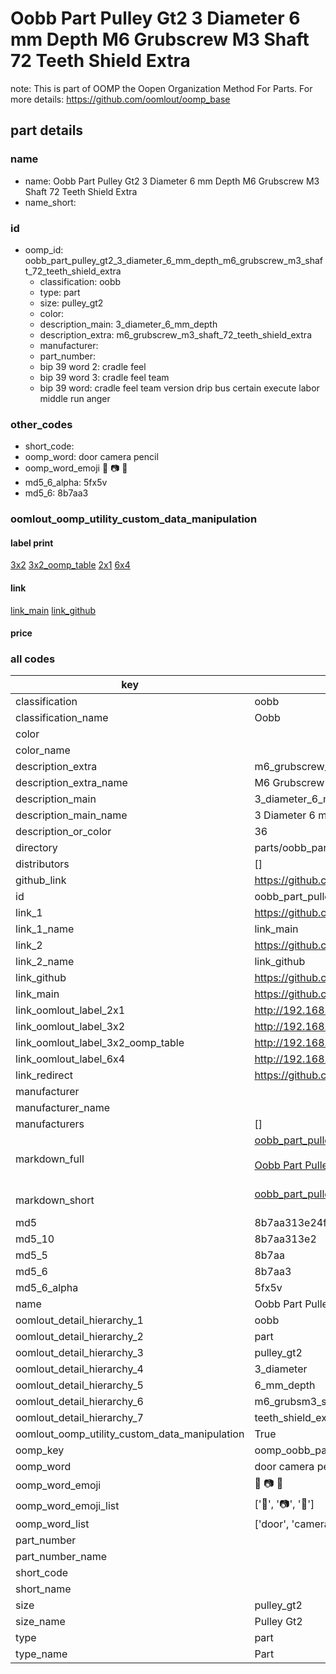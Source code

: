 # Oobb Part Pulley Gt2 3 Diameter 6 mm Depth M6 Grubscrew M3 Shaft 72 Teeth Shield Extra  

note: This is part of OOMP the Oopen Organization Method For Parts. For more details: https://github.com/oomlout/oomp_base

##  part details
  







### name
* name: Oobb Part Pulley Gt2 3 Diameter 6 mm Depth M6 Grubscrew M3 Shaft 72 Teeth Shield Extra
* name_short: 
### id
* oomp_id: oobb_part_pulley_gt2_3_diameter_6_mm_depth_m6_grubscrew_m3_shaft_72_teeth_shield_extra
  * classification: oobb
  * type: part
  * size: pulley_gt2
  * color: 
  * description_main: 3_diameter_6_mm_depth
  * description_extra: m6_grubscrew_m3_shaft_72_teeth_shield_extra
  * manufacturer: 
  * part_number: 
  * bip 39 word 2: cradle feel
  * bip 39 word 3: cradle feel team
  * bip 39 word: cradle feel team version drip bus certain execute labor middle run anger

### other_codes
* short_code: 
* oomp_word: door camera pencil
* oomp_word_emoji :door: :camera: :pencil:
* md5_6_alpha: 5fx5v
* md5_6: 8b7aa3






### oomlout_oomp_utility_custom_data_manipulation
#### label print
[3x2](http://192.168.1.245:1112/?label=oomp%205fx5v)
[3x2_oomp_table](http://192.168.1.108:1112/?label=oomp%205fx5v)
[2x1](http://192.168.1.242:1112/?label=oomp%205fx5v)
[6x4](http://192.168.1.55:1112/?label=oomp%205fx5v)    

#### link

[link_main](https://github.com/oomlout/oomlout_oomp_version_1_messy/tree/main/parts/oobb_part_pulley_gt2_3_diameter_6_mm_depth_m6_grubscrew_m3_shaft_72_teeth_shield_extra) [link_github](https://github.com/oomlout/oomlout_oomp_version_1_messy/tree/main/parts/oobb_part_pulley_gt2_3_diameter_6_mm_depth_m6_grubscrew_m3_shaft_72_teeth_shield_extra)                             

#### price







### all codes 
| key | value |  
| --- | --- |  
| classification | oobb |  
| classification_name | Oobb |  
| color |  |  
| color_name |  |  
| description_extra | m6_grubscrew_m3_shaft_72_teeth_shield_extra |  
| description_extra_name | M6 Grubscrew M3 Shaft 72 Teeth Shield Extra |  
| description_main | 3_diameter_6_mm_depth |  
| description_main_name | 3 Diameter 6 mm Depth |  
| description_or_color | 36 |  
| directory | parts/oobb_part_pulley_gt2_3_diameter_6_mm_depth_m6_grubscrew_m3_shaft_72_teeth_shield_extra |  
| distributors | [] |  
| github_link | https://github.com/oomlout/oomlout_oomp_part_src/tree/main/parts/oobb_part_pulley_gt2_3_diameter_6_mm_depth_m6_grubscrew_m3_shaft_72_teeth_shield_extra |  
| id | oobb_part_pulley_gt2_3_diameter_6_mm_depth_m6_grubscrew_m3_shaft_72_teeth_shield_extra |  
| link_1 | https://github.com/oomlout/oomlout_oomp_version_1_messy/tree/main/parts/oobb_part_pulley_gt2_3_diameter_6_mm_depth_m6_grubscrew_m3_shaft_72_teeth_shield_extra |  
| link_1_name | link_main |  
| link_2 | https://github.com/oomlout/oomlout_oomp_version_1_messy/tree/main/parts/oobb_part_pulley_gt2_3_diameter_6_mm_depth_m6_grubscrew_m3_shaft_72_teeth_shield_extra |  
| link_2_name | link_github |  
| link_github | https://github.com/oomlout/oomlout_oomp_version_1_messy/tree/main/parts/oobb_part_pulley_gt2_3_diameter_6_mm_depth_m6_grubscrew_m3_shaft_72_teeth_shield_extra |  
| link_main | https://github.com/oomlout/oomlout_oomp_version_1_messy/tree/main/parts/oobb_part_pulley_gt2_3_diameter_6_mm_depth_m6_grubscrew_m3_shaft_72_teeth_shield_extra |  
| link_oomlout_label_2x1 | http://192.168.1.242:1112/?label=oomp%205fx5v |  
| link_oomlout_label_3x2 | http://192.168.1.245:1112/?label=oomp%205fx5v |  
| link_oomlout_label_3x2_oomp_table | http://192.168.1.108:1112/?label=oomp%205fx5v |  
| link_oomlout_label_6x4 | http://192.168.1.55:1112/?label=oomp%205fx5v |  
| link_redirect | https://github.com/oomlout/oomlout_oomp_version_1_messy/tree/main/parts/oobb_part_pulley_gt2_3_diameter_6_mm_depth_m6_grubscrew_m3_shaft_72_teeth_shield_extra |  
| manufacturer |  |  
| manufacturer_name |  |  
| manufacturers | [] |  
| markdown_full | [oobb_part_pulley_gt2_3_diameter_6_mm_depth_m6_grubscrew_m3_shaft_72_teeth_shield_extra](none)<br>[](none)<br>[Oobb Part Pulley Gt2 3 Diameter 6 Mm Depth M6 Grubscrew M3 Shaft 72 Teeth Shield Extra](none)<br><br> |  
| markdown_short | [oobb_part_pulley_gt2_3_diameter_6_mm_depth_m6_grubscrew_m3_shaft_72_teeth_shield_extra](none)<br><br> |  
| md5 | 8b7aa313e24f24b47ba19f2dbd55318f |  
| md5_10 | 8b7aa313e2 |  
| md5_5 | 8b7aa |  
| md5_6 | 8b7aa3 |  
| md5_6_alpha | 5fx5v |  
| name | Oobb Part Pulley Gt2 3 Diameter 6 mm Depth M6 Grubscrew M3 Shaft 72 Teeth Shield Extra |  
| oomlout_detail_hierarchy_1 | oobb |  
| oomlout_detail_hierarchy_2 | part |  
| oomlout_detail_hierarchy_3 | pulley_gt2 |  
| oomlout_detail_hierarchy_4 | 3_diameter |  
| oomlout_detail_hierarchy_5 | 6_mm_depth |  
| oomlout_detail_hierarchy_6 | m6_grubsm3_shaft_72 |  
| oomlout_detail_hierarchy_7 | teeth_shield_extra |  
| oomlout_oomp_utility_custom_data_manipulation | True |  
| oomp_key | oomp_oobb_part_pulley_gt2_3_diameter_6_mm_depth_m6_grubscrew_m3_shaft_72_teeth_shield_extra |  
| oomp_word | door camera pencil |  
| oomp_word_emoji | :door: :camera: :pencil: |  
| oomp_word_emoji_list | [':door:', ':camera:', ':pencil:'] |  
| oomp_word_list | ['door', 'camera', 'pencil'] |  
| part_number |  |  
| part_number_name |  |  
| short_code |  |  
| short_name |  |  
| size | pulley_gt2 |  
| size_name | Pulley Gt2 |  
| type | part |  
| type_name | Part |  
